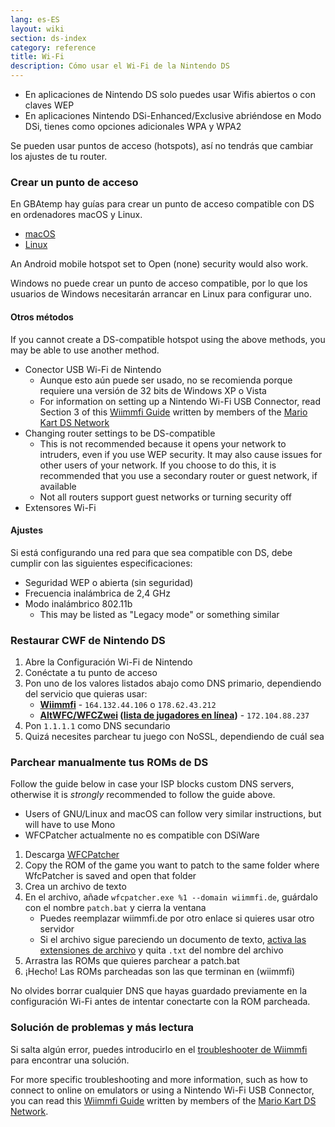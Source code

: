 ```yaml
---
lang: es-ES
layout: wiki
section: ds-index
category: reference
title: Wi-Fi
description: Cómo usar el Wi-Fi de la Nintendo DS
---
```


- En aplicaciones de Nintendo DS solo puedes usar Wifis abiertos o con claves WEP
- En aplicaciones Nintendo DSi-Enhanced/Exclusive abriéndose en Modo DSi, tienes como opciones adicionales WPA y WPA2

Se pueden usar puntos de acceso (hotspots), así no tendrás que cambiar los ajustes de tu router.

### Crear un punto de acceso
En GBAtemp hay guías para crear un punto de acceso compatible con DS en ordenadores macOS y Linux.
- [macOS](https://gbatemp.net/threads/571658)
- [Linux](https://gbatemp.net/threads/543283)

An Android mobile hotspot set to Open (none) security would also work.

Windows no puede crear un punto de acceso compatible, por lo que los usuarios de Windows necesitarán arrancar en Linux para configurar uno.
#### Otros métodos
If you cannot create a DS-compatible hotspot using the above methods, you may be able to use another method.
- Conector USB Wi-Fi de Nintendo
  - Aunque esto aún puede ser usado, no se recomienda porque requiere una versión de 32 bits de Windows XP o Vista
  - For information on setting up a Nintendo Wi-Fi USB Connector, read Section 3 of this [Wiimmfi Guide](https://docs.google.com/document/d/1f3PChwQig40UaiPXlh-Gi5CggGiBPzyrpiecLZlT8ZE/edit?usp=sharing) written by members of the [Mario Kart DS Network](https://discord.gg/pa9bea6)
- Changing router settings to be DS-compatible
  - This is not recommended because it opens your network to intruders, even if you use WEP security. It may also cause issues for other users of your network. If you choose to do this, it is recommended that you use a secondary router or guest network, if available
  - Not all routers support guest networks or turning security off
- Extensores Wi-Fi

#### Ajustes
Si está configurando una red para que sea compatible con DS, debe cumplir con las siguientes especificaciones:
- Seguridad WEP o abierta (sin seguridad)
- Frecuencia inalámbrica de 2,4 GHz
- Modo inalámbrico 802.11b
  - This may be listed as "Legacy mode" or something similar

### Restaurar CWF de Nintendo DS
1. Abre la Configuración Wi-Fi de Nintendo
1. Conéctate a tu punto de acceso
1. Pon uno de los valores listados abajo como DNS primario, dependiendo del servicio que quieras usar:
   - **[Wiimmfi](https://wiimmfi.de)** - `164.132.44.106` o `178.62.43.212`
   - **[AltWFC/WFCZwei](https://save-nintendo-wifi.com/) ([lista de jugadores en línea](http://zwei.moe:9001))** - `172.104.88.237`
1. Pon `1.1.1.1` como DNS secundario
1. Quizá necesites parchear tu juego con NoSSL, dependiendo de cuál sea

### Parchear manualmente tus ROMs de DS
Follow the guide below in case your ISP blocks custom DNS servers, otherwise it is *strongly* recommended to follow the guide above.

- Users of GNU/Linux and macOS can follow very similar instructions, but will have to use Mono
- WFCPatcher actualmente no es compatible con DSiWare

1. Descarga [WFCPatcher](https://github.com/AdmiralCurtiss/WfcPatcher/releases)
1. Copy the ROM of the game you want to patch to the same folder where WfcPatcher is saved and open that folder
1. Crea un archivo de texto
1. En el archivo, añade `wfcpatcher.exe %1 --domain wiimmfi.de`, guárdalo con el nombre `patch.bat` y cierra la ventana
   - Puedes reemplazar wiimmfi.de por otro enlace si quieres usar otro servidor
   - Si el archivo sigue pareciendo un documento de texto, [activa las extensiones de archivo](https://dsi.cfw.guide/file-extensions-%28windows%29) y quita `.txt` del nombre del archivo
1. Arrastra las ROMs que quieres parchear a patch.bat
1. ¡Hecho! Las ROMs parcheadas son las que terminan en (wiimmfi)

No olvides borrar cualquier DNS que hayas guardado previamente en la configuración Wi-Fi antes de intentar conectarte con la ROM parcheada.

### Solución de problemas y más lectura
Si salta algún error, puedes introducirlo en el [troubleshooter de Wiimmfi](https://wiimmfi.de/error) para encontrar una solución.

For more specific troubleshooting and more information, such as how to connect to online on emulators or using a Nintendo Wi-Fi USB Connector, you can read this [Wiimmfi Guide](https://docs.google.com/document/d/1f3PChwQig40UaiPXlh-Gi5CggGiBPzyrpiecLZlT8ZE/edit?usp=sharing) written by members of the [Mario Kart DS Network](https://discord.gg/pa9bea6).
